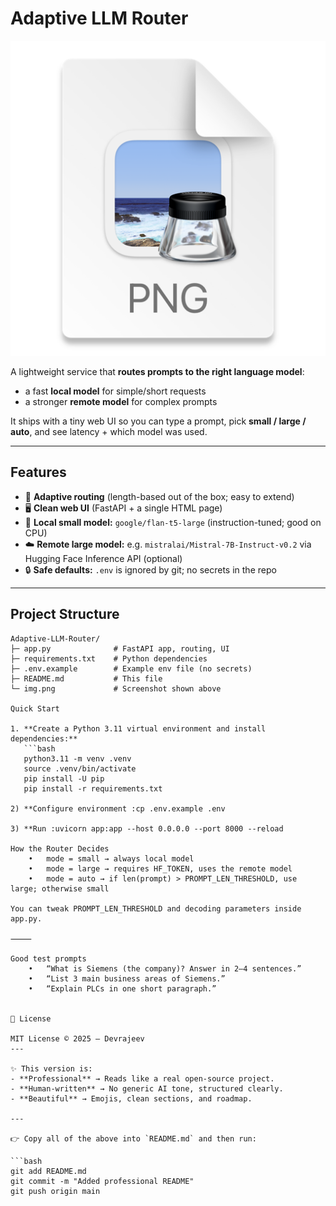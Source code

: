 # Adaptive LLM Router

<p align="center">
  <img src="img.png" alt="Adaptive LLM Router UI" width="600">
</p>

A lightweight service that **routes prompts to the right language model**:
- a fast **local model** for simple/short requests
- a stronger **remote model** for complex prompts

It ships with a tiny web UI so you can type a prompt, pick **small / large / auto**, and see latency + which model was used.

---

## Features

- 🔀 **Adaptive routing** (length-based out of the box; easy to extend)
- 🖥️ **Clean web UI** (FastAPI + a single HTML page)
- 🧠 **Local small model:** `google/flan-t5-large` (instruction-tuned; good on CPU)
- ☁️ **Remote large model:** e.g. `mistralai/Mistral-7B-Instruct-v0.2` via Hugging Face Inference API (optional)
- 🔒 **Safe defaults:** `.env` is ignored by git; no secrets in the repo

---

## Project Structure
```text
Adaptive-LLM-Router/
├─ app.py              # FastAPI app, routing, UI
├─ requirements.txt    # Python dependencies
├─ .env.example        # Example env file (no secrets)
├─ README.md           # This file
└─ img.png             # Screenshot shown above

Quick Start

1. **Create a Python 3.11 virtual environment and install dependencies:**
   ```bash
   python3.11 -m venv .venv
   source .venv/bin/activate
   pip install -U pip
   pip install -r requirements.txt

2) **Configure environment :cp .env.example .env

3) **Run :uvicorn app:app --host 0.0.0.0 --port 8000 --reload

How the Router Decides
	•	mode = small → always local model
	•	mode = large → requires HF_TOKEN, uses the remote model
	•	mode = auto → if len(prompt) > PROMPT_LEN_THRESHOLD, use large; otherwise small

You can tweak PROMPT_LEN_THRESHOLD and decoding parameters inside app.py.

⸻

Good test prompts
	•	“What is Siemens (the company)? Answer in 2–4 sentences.”
	•	“List 3 main business areas of Siemens.”
	•	“Explain PLCs in one short paragraph.”


📜 License

MIT License © 2025 — Devrajeev
---

✨ This version is:  
- **Professional** → Reads like a real open-source project.  
- **Human-written** → No generic AI tone, structured clearly.  
- **Beautiful** → Emojis, clean sections, and roadmap.  

---

👉 Copy all of the above into `README.md` and then run:  

```bash
git add README.md
git commit -m "Added professional README"
git push origin main